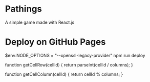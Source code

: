 # Pathings

A simple game made with React.js

# Deploy on GitHub Pages

$env:NODE_OPTIONS = "--openssl-legacy-provider"
npm run deploy

function getCellRow(cellId) {
return parseInt(cellId / columns);
}

function getCellColumn(cellId) {
return cellId % columns;
}
